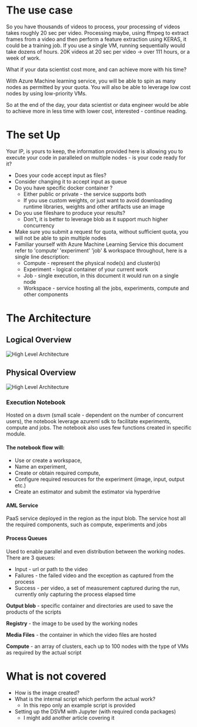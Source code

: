 # The use case
So you have thousands of videos to process, your processing of videos takes roughly 20 sec per video. Processing maybe, using ffmpeg to extract frames from a video and then perform a feature extraction using KERAS, it could be a training job. If you use a single VM, running sequentially would take dozens of hours.
20K videos at 20 sec per video -> over 111 hours, or a week of work.

What if your data scientist cost more, and can achieve more with his time?

With Azure Machine learning service, you will be able to spin as many nodes as permitted by your quota. You will also be able to leverage low cost nodes by using low-priority VMs. 

So at the end of the day, your data scientist or data engineer would be able to achieve more in less time with lower cost, interested - continue reading. 

# The set Up
Your IP, is yours to keep, the information provided here is allowing you to execute your code in paralleled on multiple nodes - is your code ready for it?
* Does your code accept input as files?
* Consider changing it to accept input as queue
* Do you have specific docker container ?
  * Either public or private - the service supports both
  * If you use custom weights, or just want to avoid downloading runtime libraries, weights and other artifacts use an image
* Do you use fileshare to produce your results?
  * Don’t, it is better to leverage blob as it support much higher concurrency 
* Make sure you submit a request for quota, without sufficient quota, you will not be able to spin multiple nodes
* Familiar yourself with Azure Machine Learning Service this document refer to 'compute' 'experiment' 'job' & workspace throughout, here is a single line description:
  * Compute - represent the physical node(s) and cluster(s)
  * Experiment - logical container of your current work
  * Job - single execution, in this document it would run on a single node
  * Workspace - service hosting all the jobs, experiments, compute and other components

# The Architecture

## Logical Overview

![High Level Architecture](https://user-images.githubusercontent.com/37622785/54086849-13350100-4356-11e9-961c-8922b8f373d6.jpg)

## Physical Overview

![High Level Architecture](https://user-images.githubusercontent.com/37622785/54086868-25af3a80-4356-11e9-9277-77d87d53c8c9.jpg)

### Execution Notebook
Hosted on a dsvm (small scale - dependent on the number of concurrent users), the notebook leverage azureml sdk to facilitate experiments, compute and jobs. The notebook also uses few functions created in specific module.
#### The notebook flow will: 
+ Use or create a workspace, 
+ Name an experiment, 
+ Create or obtain required compute,
+ Configure required resources for the experiment (image, input, output etc.)
+ Create an estimator and submit the estimator via hyperdrive 
#### AML Service
PaaS service deployed in the region as the input blob. The service host all the required components, such as compute, experiments and jobs

#### Process Queues
Used to enable parallel and even distribution between the working nodes.
There are 3 queues: 
+ Input - url or path to the video
+ Failures - the failed video and the exception as captured from the process
+ Success - per video, a set of measurement captured during the run, currently only capturing the process elapsed time

**Output blob** - specific container and directories are used to save the products of the scripts

**Registry** - the image to be used by the working nodes

**Media Files** - the container in which the video files are hosted

**Compute** - an array of clusters, each up to 100 nodes with the type of VMs as required by the actual script

# What is not covered
* How is the image created?
* What is the internal script which perform the actual work? 
	* In this repo only an example script is provided
* Setting up the DSVM with Jupyter (with required conda packages)
	* I might add another article covering it

